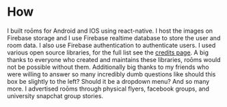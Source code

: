 # How

I built roōms for Android and IOS using react-native. I host the images on Firebase storage and I use Firebase realtime database to store the user and room data. I also use Firebase authentication to authenticate users. I used various open source libraries, for the full list see the [credits page](https://docs.google.com/document/d/1Ig0HDRsAUH3gCXS5MDTD5yWwL1DfGp6oBG1KRqCW4jE/edit?pli=1). A big thanks to everyone who created and maintains these libraries, roōms would not be possible without them. Additionally big thanks to my friends who were willing to answer so many incredibly dumb questions like should this box be slightly to the left? Should it be a dropdown menu? And so many more. I advertised roōms through physical flyers, facebook groups, and university snapchat group stories. 
